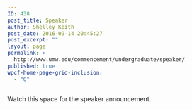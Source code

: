 ```yaml
---
ID: 438
post_title: Speaker
author: Shelley Keith
post_date: 2016-09-14 20:45:27
post_excerpt: ""
layout: page
permalink: >
  http://www.umw.edu/commencement/undergraduate/speaker/
published: true
wpcf-home-page-grid-inclusion:
  - "0"
---
```

Watch this space for the speaker announcement.